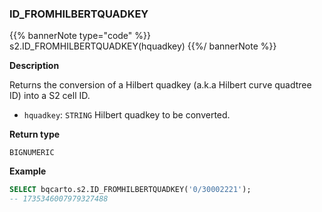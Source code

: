 ### ID_FROMHILBERTQUADKEY

{{% bannerNote type="code" %}}
s2.ID_FROMHILBERTQUADKEY(hquadkey)
{{%/ bannerNote %}}

**Description**

Returns the conversion of a Hilbert quadkey (a.k.a Hilbert curve quadtree ID) into a S2 cell ID.

* `hquadkey`: `STRING` Hilbert quadkey to be converted.

**Return type**

`BIGNUMERIC`

**Example**

```sql
SELECT bqcarto.s2.ID_FROMHILBERTQUADKEY('0/30002221');
-- 1735346007979327488
```
